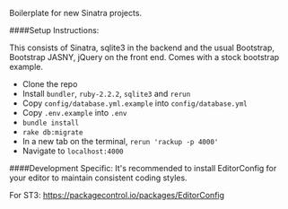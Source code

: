 Boilerplate for new Sinatra projects.

####Setup Instructions:

This consists of Sinatra, sqlite3 in the backend and the usual Bootstrap, Bootstrap JASNY, jQuery on the front end. Comes with a stock
bootstrap example.

 - Clone the repo
 - Install `bundler`, `ruby-2.2.2`, `sqlite3` and `rerun`
 - Copy `config/database.yml.example` into `config/database.yml`
 - Copy `.env.example` into `.env`
 - `bundle install`
 - `rake db:migrate`
 - In a new tab on the terminal, `rerun 'rackup -p 4000'`
 - Navigate to `localhost:4000`

####Development Specific:
It's recommended to install EditorConfig for your editor to maintain consistent coding styles.

For ST3: https://packagecontrol.io/packages/EditorConfig
